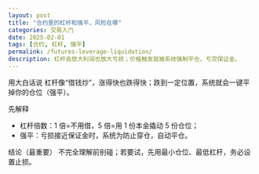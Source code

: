 ```yaml
---
layout: post
title: "合约里的杠杆和强平，风险在哪"
categories: 交易入门
date: 2025-02-01
tags: [合约, 杠杆, 强平]
permalink: /futures-leverage-liquidation/
description: 杠杆会放大利润也放大亏损；价格触发就被系统强制平仓，亏完保证金。
---
```


用大白话说
杠杆像“借钱炒”，涨得快也跌得快；跌到一定位置，系统就会一键平掉你的仓位（强平）。

先解释
- 杠杆倍数：1 倍=不用借，5 倍=用 1 份本金撬动 5 份仓位；
- 强平：亏损接近保证金时，系统为防止穿仓，自动平仓。

结论（最重要）
不完全理解前别碰；若要试，先用最小仓位、最低杠杆，务必设置止损。


